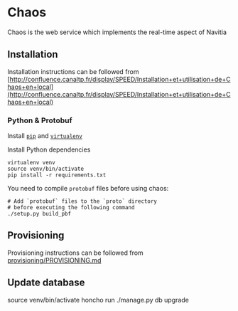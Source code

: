 # Chaos

Chaos is the web service which implements the real-time aspect of Navitia

## Installation

Installation instructions can be followed from [http://confluence.canaltp.fr/display/SPEED/Installation+et+utilisation+de+Chaos+en+local](http://confluence.canaltp.fr/display/SPEED/Installation+et+utilisation+de+Chaos+en+local)

### Python & Protobuf

Install [`pip`](https://pip.pypa.io/en/latest/installing/) and [`virtualenv`](http://virtualenv.readthedocs.org/en/latest/installation.html)

Install Python dependencies

```
virtualenv venv
source venv/bin/activate
pip install -r requirements.txt
```

You need to compile `protobuf` files before using chaos:

```
# Add `protobuf` files to the `proto` directory
# before executing the following command
./setup.py build_pbf
```

## Provisioning

Provisioning instructions can be followed from [provisioning/PROVISIONING.md](provisioning/PROVISIONING.md)

## Update database
source venv/bin/activate
honcho run ./manage.py db upgrade